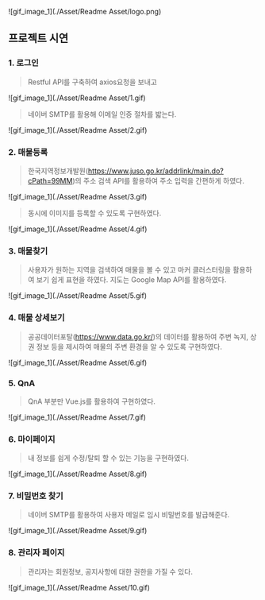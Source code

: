 ![gif_image_1](./Asset/Readme Asset/logo.png)



## 프로젝트 시연

### 1. 로그인

> Restful API를 구축하여 axios요청을 보내고 

![gif_image_1](./Asset/Readme Asset/1.gif)

> 네이버 SMTP를 활용해 이메일 인증 절차를 밟는다.

![gif_image_1](./Asset/Readme Asset/2.gif)

### 2. 매물등록

> 한국지역정보개발원(https://www.juso.go.kr/addrlink/main.do?cPath=99MM)의 주소 검색 API를 활용하여 주소 입력을 간편하게 하였다.

![gif_image_1](./Asset/Readme Asset/3.gif)

> 동시에 이미지를 등록할 수 있도록 구현하였다.

![gif_image_1](./Asset/Readme Asset/4.gif)

### 3. 매물찾기

> 사용자가 원하는 지역을 검색하여 매물을 볼 수 있고 마커 클러스터링을 활용하여 보기 쉽게 표현을 하였다. 지도는 Google Map API를 활용하였다.

![gif_image_1](./Asset/Readme Asset/5.gif)

### 4. 매물 상세보기

> 공공데이터포탈(https://www.data.go.kr/)의 데이터를 활용하여 주변 녹지, 상권 정보 등을 제시하여 매물의 주변 환경을 알 수 있도록 구현하였다.

![gif_image_1](./Asset/Readme Asset/6.gif)

### 5. QnA

> QnA 부분만 Vue.js를 활용하여 구현하였다.

![gif_image_1](./Asset/Readme Asset/7.gif)

### 6. 마이페이지

> 내 정보를 쉽게 수정/탈퇴 할 수 있는 기능을 구현하였다.

![gif_image_1](./Asset/Readme Asset/8.gif)

### 7. 비밀번호 찾기

> 네이버 SMTP를 활용하여 사용자 메일로 임시 비밀번호를 발급해준다.

![gif_image_1](./Asset/Readme Asset/9.gif)

### 8. 관리자 페이지

> 관리자는 회원정보, 공지사항에 대한 권한을 가질 수 있다.

![gif_image_1](./Asset/Readme Asset/10.gif)